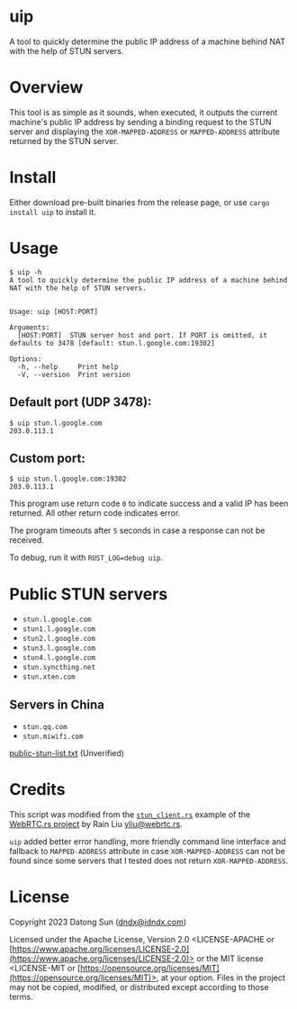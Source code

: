 # uip

A tool to quickly determine the public IP address of a machine behind
NAT with the help of STUN servers.

# Overview

This tool is as simple as it sounds, when executed, it outputs the current machine's
public IP address by sending a binding request to the STUN server and displaying the
`XOR-MAPPED-ADDRESS` or `MAPPED-ADDRESS` attribute returned by the STUN server.

# Install

Either download pre-built binaries from the release page, or use `cargo install uip` to install it.

# Usage

```
$ uip -h
A tool to quickly determine the public IP address of a machine behind
NAT with the help of STUN servers.


Usage: uip [HOST:PORT]

Arguments:
  [HOST:PORT]  STUN server host and port. If PORT is omitted, it defaults to 3478 [default: stun.l.google.com:19302]

Options:
  -h, --help     Print help
  -V, --version  Print version
```

## Default port (UDP 3478):

```
$ uip stun.l.google.com
203.0.113.1
```

## Custom port:

```
$ uip stun.l.google.com:19302
203.0.113.1
```

This program use return code `0` to indicate success and a valid IP has been returned.
All other return code indicates error.

The program timeouts after `5` seconds in case a response can not be received.

To debug, run it with `RUST_LOG=debug uip`.

# Public STUN servers

* `stun.l.google.com`
* `stun1.l.google.com`
* `stun2.l.google.com`
* `stun3.l.google.com`
* `stun4.l.google.com`
* `stun.syncthing.net`
* `stun.xten.com`

## Servers in China

* `stun.qq.com`
* `stun.miwifi.com`

[public-stun-list.txt](https://gist.github.com/mondain/b0ec1cf5f60ae726202e) (Unverified)

# Credits

This script was modified from the [`stun_client.rs`](https://github.com/webrtc-rs/webrtc/blob/master/stun/examples/stun_client.rs)
example of the [WebRTC.rs project](https://github.com/webrtc-rs/webrtc) by Rain Liu <yliu@webrtc.rs>.

`uip` added better error handling, more friendly command line interface and fallback to `MAPPED-ADDRESS` attribute
in case `XOR-MAPPED-ADDRESS` can not be found since some servers that I tested does not return `XOR-MAPPED-ADDRESS`.

# License

Copyright 2023 Datong Sun (dndx@idndx.com)

Licensed under the Apache License, Version 2.0 <LICENSE-APACHE or
[https://www.apache.org/licenses/LICENSE-2.0](https://www.apache.org/licenses/LICENSE-2.0)> or the MIT license
<LICENSE-MIT or [https://opensource.org/licenses/MIT](https://opensource.org/licenses/MIT)>, at your
option. Files in the project may not be
copied, modified, or distributed except according to those terms.

